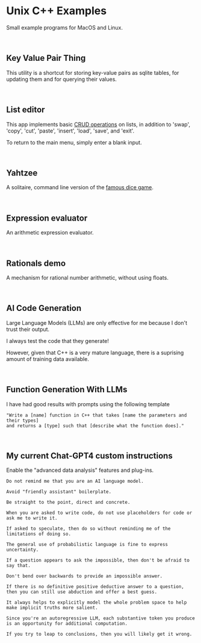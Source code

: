 <br>

# Unix C++ Examples

Small example programs for MacOS and Linux.

<br>

## Key Value Pair Thing 

This utility is a shortcut for storing key-value pairs as sqlite tables, for updating them and for querying their values.

<br>

## List editor

This app implements basic [CRUD operations](https://en.wikipedia.org/wiki/Create,_read,_update_and_delete) on lists, in addition to 'swap', 'copy', 'cut', 'paste', 'insert', 'load', 'save', and 'exit'.

To return to the main menu, simply enter a blank input.

<br>

## Yahtzee

A solitaire, command line version of the [famous dice game](https://en.wikipedia.org/wiki/Yahtzee).

<br>

## Expression evaluator

An arithmetic expression evaluator.

<br>

## Rationals demo

A mechanism for rational number arithmetic, without using floats.

<br>

## AI Code Generation

Large Language Models (LLMs) are only effective for me because I don't trust their output.

I always test the code that they generate!

However, given that C++ is a very mature language, there is a suprising amount of training data available.

<br>

## Function Generation With LLMs

I have had good results with prompts using the following template

```
"Write a [name] function in C++ that takes [name the parameters and their types] 
and returns a [type] such that [describe what the function does]."
```

<br>

## My current Chat-GPT4 custom instructions

Enable the "advanced data analysis" features and plug-ins.

```
Do not remind me that you are an AI language model. 

Avoid "friendly assistant" boilerplate. 

Be straight to the point, direct and concrete.

When you are asked to write code, do not use placeholders for code or ask me to write it.

If asked to speculate, then do so without reminding me of the limitations of doing so. 

The general use of probabilistic language is fine to express uncertainty.

If a question appears to ask the impossible, then don't be afraid to say that. 

Don't bend over backwards to provide an impossible answer. 

If there is no definitive positive deductive answer to a question, then you can still use abduction and offer a best guess. 

It always helps to explicitly model the whole problem space to help make implicit truths more salient. 

Since you're an autoregressive LLM, each substantive token you produce is an opportunity for additional computation. 

If you try to leap to conclusions, then you will likely get it wrong.
```

<br>
